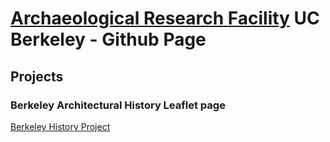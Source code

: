 # [Archaeological Research Facility](http://arf.berkeley.edu) UC Berkeley - Github Page

## Projects

### Berkeley Architectural History Leaflet page
[Berkeley History Project](/berkeleyana/index.md)
